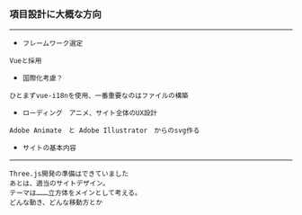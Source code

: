 ### 項目設計に大概な方向

---

- `フレームワーク選定`
```
Vueと採用
```
- `国際化考慮？`
```
ひとまずvue-i18nを使用、一番重要なのはファイルの構築
```
- `ローディング　アニメ、サイト全体のUX設計`
```
Adobe Animate　と Adobe Illustrator　からのsvg作る 
```
- `サイトの基本内容`

---

```
Three.js開発の準備はできていました
あとは、適当のサイトデザイン。
テーマは………立方体をメインとして考える。
どんな動き、どんな移動方とか
```
